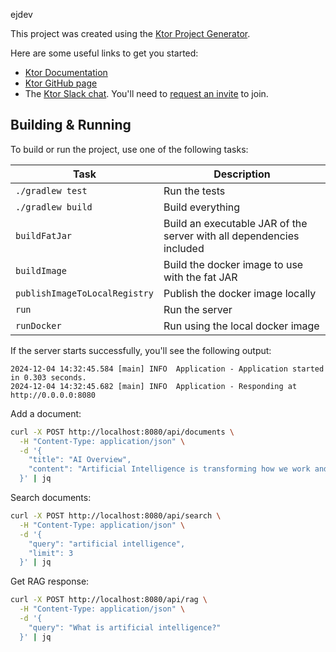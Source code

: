  ejdev

This project was created using the [Ktor Project Generator](https://start.ktor.io).

Here are some useful links to get you started:

- [Ktor Documentation](https://ktor.io/docs/home.html)
- [Ktor GitHub page](https://github.com/ktorio/ktor)
- The [Ktor Slack chat](https://app.slack.com/client/T09229ZC6/C0A974TJ9). You'll need to [request an invite](https://surveys.jetbrains.com/s3/kotlin-slack-sign-up) to join.

## Building & Running

To build or run the project, use one of the following tasks:

| Task                          | Description                                                          |
|-------------------------------|----------------------------------------------------------------------|
| `./gradlew test`              | Run the tests                                                        |
| `./gradlew build`             | Build everything                                                     |
| `buildFatJar`                 | Build an executable JAR of the server with all dependencies included |
| `buildImage`                  | Build the docker image to use with the fat JAR                       |
| `publishImageToLocalRegistry` | Publish the docker image locally                                     |
| `run`                         | Run the server                                                       |
| `runDocker`                   | Run using the local docker image                                     |

If the server starts successfully, you'll see the following output:

```
2024-12-04 14:32:45.584 [main] INFO  Application - Application started in 0.303 seconds.
2024-12-04 14:32:45.682 [main] INFO  Application - Responding at http://0.0.0.0:8080
```
Add a document:
```bash
curl -X POST http://localhost:8080/api/documents \
  -H "Content-Type: application/json" \
  -d '{
    "title": "AI Overview",
    "content": "Artificial Intelligence is transforming how we work and live..."
  }' | jq
```

Search documents:
```bash
curl -X POST http://localhost:8080/api/search \
  -H "Content-Type: application/json" \
  -d '{
    "query": "artificial intelligence",
    "limit": 3
  }' | jq
```

Get RAG response:
```bash
curl -X POST http://localhost:8080/api/rag \
  -H "Content-Type: application/json" \
  -d '{
    "query": "What is artificial intelligence?"
  }' | jq
```
